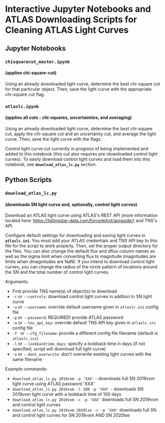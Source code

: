 # Interactive Jupyter Notebooks and ATLAS Downloading Scripts for Cleaning ATLAS Light Curves

## Jupyter Notebooks

### `chisquarecut_master.ipynb` 
#### (applies chi-square-cut)
Using an already downloaded light curve, determine the best chi-square cut for that particular object. Then, save the light curve with the appropriate chi-square cut flag.

### `atlaslc.ipynb` 
#### (applies all cuts - chi-squares, uncertainties, and averaging)
Using an already downloaded light curve, determine the best chi-square cut, apply the chi-square cut and an uncertainty cut, and average the light curve. Then, save the light curve with the flags.

Control light curve cut currently in progress of being implemented and added to this notebook (this cut also requires pre-downloaded control light curves). To easily download control light curves and load them into this notebook, see **`download_atlas_lc.py`** section.

## Python Scripts

### `download_atlas_lc.py` 
#### (downloads SN light curve and, optionally, control light curves)
Download an ATLAS light curve using ATLAS's REST API (more information located here: https://fallingstar-data.com/forcedphot/apiguide/) and TNS's API. 

Configure default settings for downloading and saving light curves in **`atlaslc.ini`**. You must add your ATLAS credentials and TNS API key to this file for the script to work properly. Then, set the proper output directory for the files. You can also change the default flux and dflux column names as well as the sigma limit when converting flux to magnitude (magnitudes are limits when dmagnitudes are NaN). If you intend to download control light curves, you can change the radius of the circle pattern of locations around the SN and the total number of control light curves.

Arguments:
- First provide TNS name(s) of object(s) to download
- `-c` or `--controls`: download control light curves in addtion to SN light curve
- `-u` or `--username`: override default username given in `atlaslc.ini` config file
- `-p` or `--password`: REQUIRED! provide ATLAS password
- `-a` or `--tns_api_key`: override default TNS API key given in `atlaslc.ini` config file
- `-f ` or `--cfg_filename`: provide a different config file filename (default is `atlaslc.ini`)
- `-l` or `--lookbacktime_days`: specify a lookback time in days (if not specified, script will download full light curve)
- `-o` or `--dont_overwrite`: don't overwrite existing light curves with the same filename

Example commands:
- `download_atlas_lc.py 2019vxm -p 'XXX'` - downloads full SN 2019vxm light curve using ATLAS password 'XXX'
- `download_atlas_lc.py 2019vxm -l 100 -p 'XXX'` - downloads SN 2019vxm light curve with a lookback time of 100 days
- `download_atlas_lc.py 2019vxm -c -p 'XXX'` downloads full SN 2019vxm and control light curves
- `download_atlas_lc.py 2019vxm 2020lse -c -p 'XXX'` downloads full SN and control light curves for SN 2019vxm AND SN 2020lse